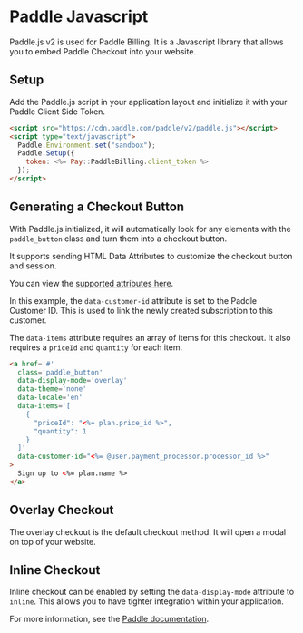 # Paddle Javascript

Paddle.js v2 is used for Paddle Billing. It is a Javascript library that allows you to embed
Paddle Checkout into your website.

## Setup

Add the Paddle.js script in your application layout and initialize it with your Paddle Client Side Token.

```html
<script src="https://cdn.paddle.com/paddle/v2/paddle.js"></script>
<script type="text/javascript">
  Paddle.Environment.set("sandbox");
  Paddle.Setup({
    token: <%= Pay::PaddleBilling.client_token %>
  });
</script>
```

## Generating a Checkout Button

With Paddle.js initialized, it will automatically look for any elements with the `paddle_button`
class and turn them into a checkout button.

It supports sending HTML Data Attributes to customize the checkout button and session.

You can view the [supported attributes here](https://developer.paddle.com/paddlejs/html-data-attributes).

In this example, the `data-customer-id` attribute is set to the Paddle Customer ID. This is used
to link the newly created subscription to this customer.

The `data-items` attribute requires an array of items for this checkout. It also requires a
`priceId` and `quantity` for each item.

```html
<a href='#'
  class='paddle_button'
  data-display-mode='overlay'
  data-theme='none'
  data-locale='en'
  data-items='[
    {
      "priceId": "<%= plan.price_id %>",
      "quantity": 1
    }
  ]'
  data-customer-id="<%= @user.payment_processor.processor_id %>"
>
  Sign up to <%= plan.name %>
</a>
```

## Overlay Checkout

The overlay checkout is the default checkout method. It will open a modal on top of your website.

## Inline Checkout

Inline checkout can be enabled by setting the `data-display-mode` attribute to `inline`. This allows
you to have tighter integration within your application.

For more information, see the [Paddle documentation](https://developer.paddle.com/build/checkout/build-branded-inline-checkout).

